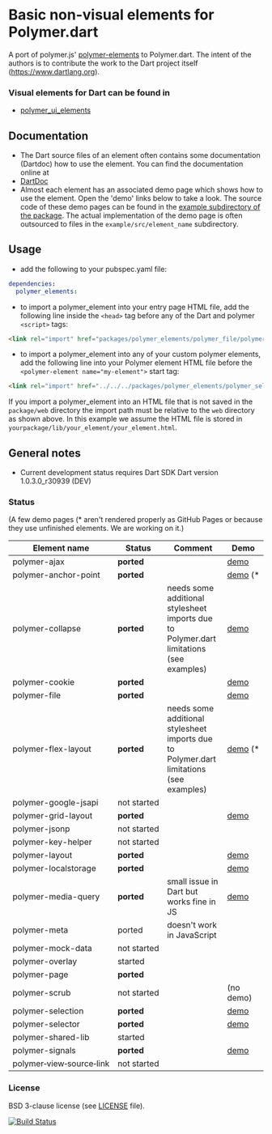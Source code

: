 # Basic non-visual elements for Polymer.dart

A port of polymer.js' [polymer-elements](https://github.com/Polymer/polymer-elements) to Polymer.dart. 
The intent of the authors is to contribute the work to the Dart project itself (https://www.dartlang.org).

### Visual elements for Dart can be found in
* [polymer_ui_elements](https://github.com/ErikGrimes/polymer_ui_elements)

## Documentation
* The Dart source files of an element often contains some documentation (Dartdoc) how to use the element. You can find the documentation online at  
* [DartDoc](http://erikgrimes.github.io/polymer_elements/docs/index.html)
* Almost each element has an associated demo page which shows how to use the element. 
Open the 'demo' links below to take a look.
The source code of these demo pages can be found in the [example subdirectory of the package](https://github.com/ErikGrimes/polymer_elements/tree/master/example). 
The actual implementation of the demo page is often outsourced to files in the `example/src/element_name` subdirectory.

## Usage
* add the following to your pubspec.yaml file: 

```yaml
dependencies:
  polymer_elements:
```

* to import a polymer_element into your entry page HTML file, add the following line inside the `<head>` tag before any of the Dart and polymer `<script>` tags: 
  
```html  
<link rel="import" href="packages/polymer_elements/polymer_file/polymer_file.html">
```

* to import a polymer_element into any of your custom polymer elements, add the following line into your Polymer element HTML file before the `<polymer-element name="my-element">` start tag:
  
```html
<link rel="import" href="../../../packages/polymer_elements/polymer_selector/polymer_selector.html">
```

If you import a polymer_element into an HTML file that is not saved in the `package/web` directory  the import path must be relative to the `web` directory as shown above.
In this example we assume the HTML file is stored in `yourpackage/lib/your_element/your_element.html`.

## General notes

* Current development status requires Dart SDK Dart version 1.0.3.0_r30939 (DEV)

### Status
(A few demo pages (* aren't rendered properly as GitHub Pages or because they use unfinished elements. We are working on it.) 

Element name                    |   Status         | Comment      | Demo
------------------------------- | ---------------- | ------------ | ----
polymer-ajax                    | **ported**       |              | [demo](http://erikgrimes.github.io/polymer_elements/build/polymer_ajax.html)
polymer-anchor-point            | **ported**       |              | [demo](http://erikgrimes.github.io/polymer_elements/build/polymer_anchor_point.html)&nbsp;(*
polymer-collapse                | **ported**       | needs some additional stylesheet imports due to Polymer.dart limitations (see examples) | [demo](http://erikgrimes.github.io/polymer_elements/build/polymer_collapse.html)
polymer-cookie                  | **ported**       |              | [demo](http://erikgrimes.github.io/polymer_elements/build/polymer_cookie.html)
polymer-file                    | **ported**       |              | [demo](http://erikgrimes.github.io/polymer_elements/build/polymer_file.html)
polymer-flex-layout             | **ported**       | needs some additional stylesheet imports due to Polymer.dart limitations (see examples) | [demo](http://erikgrimes.github.io/polymer_elements/build/polymer_flex_layout.html)&nbsp;(*
polymer-google-jsapi            | not&nbsp;started |              | 
polymer-grid-layout             | **ported**       |              | [demo](http://erikgrimes.github.io/polymer_elements/build/polymer_grid_layout.html)
polymer-jsonp                   | not&nbsp;started |              |
polymer-key-helper              | not&nbsp;started |              |
polymer-layout                  | **ported**       |              | [demo](http://erikgrimes.github.io/polymer_elements/build/polymer_layout.html)
polymer-localstorage            | **ported**       |              | [demo](http://erikgrimes.github.io/polymer_elements/build/polymer_localstorage.html)&nbsp;
polymer-media-query             | **ported**       | small issue in Dart but works fine in JS  | [demo](http://erikgrimes.github.io/polymer_elements/build/polymer_media_query.html)
polymer-meta                    | ported           | doesn't work in JavaScript  |
polymer-mock-data               | not&nbsp;started |              |
polymer-overlay                 | started          |              |
polymer-page                    | **ported**       |              |
polymer-scrub                   | not&nbsp;started |              | (no demo)
polymer-selection               | **ported**       |              | [demo](http://erikgrimes.github.io/polymer_elements/build/polymer_selection.html)
polymer-selector                | **ported**       |              | [demo](http://erikgrimes.github.io/polymer_elements/build/polymer_selector.html)
polymer-shared-lib              | started          |              |
polymer-signals                 | **ported**       |              | [demo](http://erikgrimes.github.io/polymer_elements/build/polymer_signals.html)
polymer&#8209;view&#8209;source&#8209;link        | not&nbsp;started |              |


### License
BSD 3-clause license (see [LICENSE](https://github.com/ErikGrimes/polymer_elements/blob/master/LICENSE) file).

[![Build Status](https://drone.io/github.com/ErikGrimes/polymer_elements/status.png)](https://drone.io/github.com/ErikGrimes/polymer_elements/latest)

